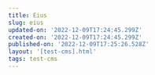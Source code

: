 ```yaml
---
title: Eius
slug: eius
updated-on: '2022-12-09T17:24:45.299Z'
created-on: '2022-12-09T17:24:45.299Z'
published-on: '2022-12-09T17:25:26.528Z'
layout: '[test-cms].html'
tags: test-cms
---
```



